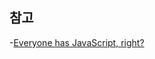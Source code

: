 





## 참고

-[Everyone has JavaScript, right?](https://www.kryogenix.org/code/browser/everyonehasjs.html)
